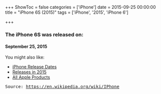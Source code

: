 +++
ShowToc = false
categories = ['iPhone']
date = 2015-09-25 00:00:00
title = "iPhone 6S (2015)"
tags = ['iPhone', '2015', 'iPhone 6']

+++

### The iPhone 6S was released on: 
#### September 25, 2015


<!--more-->


    
You might also like:

- [iPhone Release Dates](https://AppleReleaseDate.com/categories/iphone/)
- [Releases in 2015](https://AppleReleaseDate.com/tags/2015/)
- [All Apple Products](https://AppleReleaseDate.com/categories/)



<kbd> Source: https://en.wikipedia.org/wiki/IPhone</kbd>

